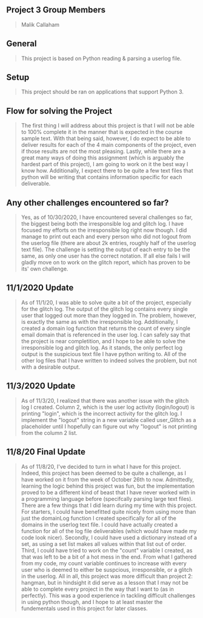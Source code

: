## Project 3 Group Members 
> Malik Callaham

## General
> This project is based on Python reading & parsing a userlog file. 

## Setup
> This project should be ran on applications that support Python 3. 

## Flow for solving the Project
> The first thing I will address about this project is that I will not be able to 100% complete it in the manner that is expected in the course sample text. 
> With that being said, however, I do expect to be able to deliver results for each of the 4 main components of the project, even if those results are not the most pleasing. 
> Lastly, while there are a great many ways of doing this assignment (which is arguably the hardest part of this project), I am going to work on it the best way I know how. 
>Additionally, I expect there to be quite a few text files that python will be writing that contains information specific for each deliverable. 

## Any other challenges encountered so far? 
> Yes, as of 10/30/2020, I have encountered several challenges so far, the biggest being both the irresponsible log and glitch log. I have focused my efforts on the irresponsible 
> log right now though. I did manage to print out each and every person who did not logout from the userlog file (there are about 2k entries, roughly half of the userlog text file). The challenge is setting the output of each entry to be the same, as only one user has the correct notation. If all else fails I will gladly move on to work on the glitch report, which has proven to be its' own challenge.  

## 11/1/2020 Update
> As of 11/1/20, I was able to solve quite a bit of the project, especially for the glitch log. The output of the glitch log contains every single user that logged out more than they logged in. The problem, however, is exactly the same as with the irresponsible log. Additionally, I created a domain log function that returns the count of every single email domain that is referenced in the user log. I can safely say that the project is near completition, and I hope to be able to solve the irresponsible log and glitch log. As it stands, the only perfect log output is the suspicious text file I have python writing to. All of the other log files that I have written to indeed solves the problem, but not with a desirable output.  

## 11/3/2020 Update
> As of 11/3/20, I realized that there was another issue with the glitch log I created. Column 2, which is the user log activity (login/logout) is printing "login", which is the incorrect activity for the glitch log. I implement the "logout" string in a new variable called user_Glitch as a placeholder until I hopefully can figure out why "logout" is not printing from the column 2 list. 

## 11/8/20 Final Update 
> As of 11/8/20, I've decided to turn in what I have for this project. Indeed, this project has been deemed to be quite a challenge, as I have worked on it from the week of October 26th to now. Admittedly, learning the logic behind this project was fun, but the implementation proved to be a different kind of beast that I have never worked with in a programming language before (specifcally parsing large text files). There are a few things that I did learn during my time with this project. For starters, I could have benefitted quite nicely from using more than just the domainLog function I created specifically for all of the domains in the userlog text file. I could have actually created a function for all of the log file deliverables (which would have made my code look nicer). Secondly, I could have used a dictionary instead of a set, as using a set list makes all values within that list out of order. Third, I could have tried to work on the "count" variable I created, as that was left to be a bit of a hot mess in the end. From what I gathered from my code, my count variable continues to increase with every user who is deemed to either be suspcious, irresponsible, or a glitch in the userlog. All in all, this project was more difficult than project 2: hangman, but in hindsight it did serve as a lesson that I may not be able to complete every project in the way that I want to (as in perfectly). This was a good experience in tackling difficult challenges in using python though, and I hope to at least master the fundementals used in this project for later classes. 



